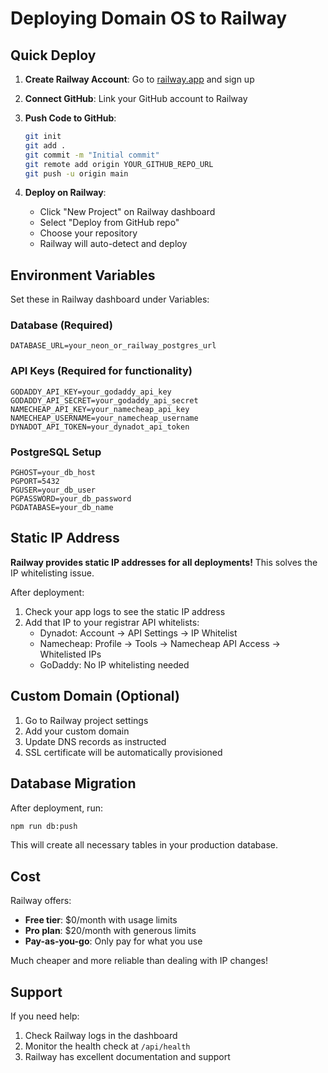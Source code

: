 # Deploying Domain OS to Railway

## Quick Deploy

1. **Create Railway Account**: Go to [railway.app](https://railway.app) and sign up

2. **Connect GitHub**: Link your GitHub account to Railway

3. **Push Code to GitHub**: 
   ```bash
   git init
   git add .
   git commit -m "Initial commit"
   git remote add origin YOUR_GITHUB_REPO_URL
   git push -u origin main
   ```

4. **Deploy on Railway**:
   - Click "New Project" on Railway dashboard
   - Select "Deploy from GitHub repo"
   - Choose your repository
   - Railway will auto-detect and deploy

## Environment Variables

Set these in Railway dashboard under Variables:

### Database (Required)
```
DATABASE_URL=your_neon_or_railway_postgres_url
```

### API Keys (Required for functionality)
```
GODADDY_API_KEY=your_godaddy_api_key
GODADDY_API_SECRET=your_godaddy_api_secret
NAMECHEAP_API_KEY=your_namecheap_api_key
NAMECHEAP_USERNAME=your_namecheap_username
DYNADOT_API_TOKEN=your_dynadot_api_token
```

### PostgreSQL Setup
```
PGHOST=your_db_host
PGPORT=5432
PGUSER=your_db_user
PGPASSWORD=your_db_password
PGDATABASE=your_db_name
```

## Static IP Address

**Railway provides static IP addresses for all deployments!** This solves the IP whitelisting issue.

After deployment:
1. Check your app logs to see the static IP address
2. Add that IP to your registrar API whitelists:
   - Dynadot: Account → API Settings → IP Whitelist
   - Namecheap: Profile → Tools → Namecheap API Access → Whitelisted IPs
   - GoDaddy: No IP whitelisting needed

## Custom Domain (Optional)

1. Go to Railway project settings
2. Add your custom domain
3. Update DNS records as instructed
4. SSL certificate will be automatically provisioned

## Database Migration

After deployment, run:
```bash
npm run db:push
```

This will create all necessary tables in your production database.

## Cost

Railway offers:
- **Free tier**: $0/month with usage limits
- **Pro plan**: $20/month with generous limits
- **Pay-as-you-go**: Only pay for what you use

Much cheaper and more reliable than dealing with IP changes!

## Support

If you need help:
1. Check Railway logs in the dashboard
2. Monitor the health check at `/api/health`
3. Railway has excellent documentation and support